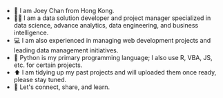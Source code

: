 - 🙂 I am Joey Chan from Hong Kong.
- 👨‍💻 I am a data solution developer and project manager specialized in data science, advance analytics, data engineering, and business intelligence.
- 💻 I am also experienced in managing web development projects and leading data management initiatives.
- 🐍 Python is my primary programming language; I also use R, VBA, JS, etc. for certain projects.
- ⬆️ I am tidying up my past projects and will uploaded them once ready, please stay tuned.
- 🤝 Let's connect, share, and learn.

<!---
joeycyc/joeycyc is a ✨ special ✨ repository because its `README.md` (this file) appears on your GitHub profile.
You can click the Preview link to take a look at your changes.
--->
